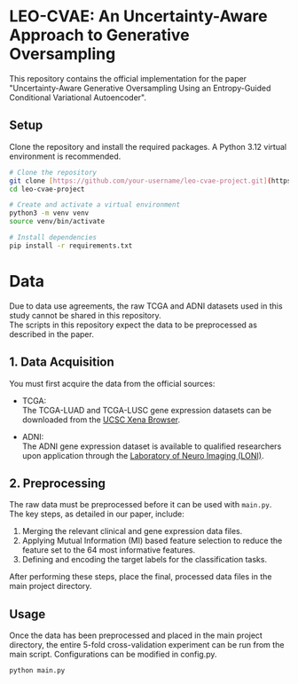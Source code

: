 # LEO-CVAE: An Uncertainty-Aware Approach to Generative Oversampling

This repository contains the official implementation for the paper "Uncertainty-Aware Generative Oversampling Using an
Entropy-Guided Conditional Variational Autoencoder".

## Setup

Clone the repository and install the required packages. A Python 3.12 virtual environment is recommended.

```bash
# Clone the repository
git clone [https://github.com/your-username/leo-cvae-project.git](https://github.com/your-username/leo-cvae-project.git)
cd leo-cvae-project

# Create and activate a virtual environment 
python3 -m venv venv
source venv/bin/activate

# Install dependencies
pip install -r requirements.txt
```

# Data

Due to data use agreements, the raw TCGA and ADNI datasets used in this study cannot be shared in this repository.  
The scripts in this repository expect the data to be preprocessed as described in the paper.


## 1. Data Acquisition

You must first acquire the data from the official sources:

- TCGA:  
  The TCGA-LUAD and TCGA-LUSC gene expression datasets can be downloaded from the [UCSC Xena Browser](https://xenabrowser.net/).

- ADNI:  
  The ADNI gene expression dataset is available to qualified researchers upon application through the [Laboratory of Neuro Imaging (LONI)](http://adni.loni.usc.edu/).


## 2. Preprocessing

The raw data must be preprocessed before it can be used with `main.py`.  
The key steps, as detailed in our paper, include:

1. Merging the relevant clinical and gene expression data files.  
2. Applying Mutual Information (MI) based feature selection to reduce the feature set to the 64 most informative features.  
3. Defining and encoding the target labels for the classification tasks.  

After performing these steps, place the final, processed data files in the main project directory.




## Usage

Once the data has been preprocessed and placed in the main project directory, the entire 5-fold cross-validation experiment can be run from the main script. Configurations can be modified in config.py.

```bash
python main.py
```
